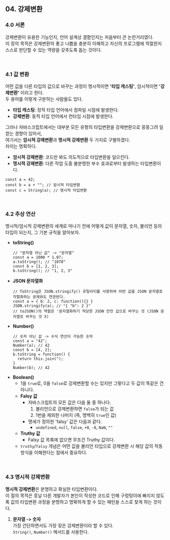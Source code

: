 ## 04. 강제변환

### 4.0 서론

강제변환이 유용한 기능인지, 언어 설계상 결함인지는 처음부터 큰 논란거리였다.<br>
이 장의 목적은 강제변환의 좋고 나쁨을 충분히 이해하고 자신의 프로그램에 적절한지 스스로 판단할 수 있는 역량을 갖추도록 돕는 것이다.

<br>

### 4.1 값 변환

어떤 값을 다른 타입의 값으로 바꾸는 과정이 명시적이면 **'타입 캐스팅'**, 암시적이면 **'강제변환'** 이라고 한다.<br>
두 용어를 이렇게 구분하는 사람들도 있다.

- **타입 캐스팅**: 정적 타입 언어에서 컴파일 시점에 발생한다.
- **강제변환**: 동적 타입 언어에서 런타임 시점에 발생한다.

그러나 자바스크립트에서는 대부분 모든 유형의 타입변환을 강제변환으로 뭉뚱그려 일컫는 경향이 있어서,<br>
여기서는 **암시적 강제변환**과 **명시적 강제변환** 두 가지로 구별하겠다.<br>
차이는 명확하다.

- **암시적 강제변환**: 코드만 봐도 의도적으로 타입변환을 일으킨다.
- **명시적 강제변환**: 다른 작업 도중 불분명한 부수 효과로부터 발생하는 타입변환이다.

```
const a = 42;
const b = a + ""; // 암시적 타입변환
const c = String(a); // 명시적 타입변환
```
<br>

### 4.2 추상 연산

명시적/암시적 강제변환의 세계로 떠나기 전에 어떻게 값이 문자열, 숫자, 불리언 등의 타입이 되는지, 그 기본 규칙을 알아보자.

- **toString()**
  ```
  // "문자열 아닌 값" -> "문자열"
  const a = 1000 * 1.07;
  a.toString(); // "1070"
  const b = [1, 2, 3];
  b.toString(); // "1, 2, 3"
  ```
- **JSON 문자열화**
  ```
  // ToString은 JSON.stringify() 유틸리티를 사용하여 어떤 값을 JSON 문자열로 직렬화하는 문제와도 연관된다.
  const a = { b: 2, c: function(){} }
  JSON.stringify(a); // "{ "b": 2 }"
  // toJSON()의 역할은 '문자열화하기 적당한 JSON 안전 값으로 바꾸는 것 (JSON 문자열로 바꾸는 것 X)
  ```
- **Number()**
  ```
  // 숫자 아닌 값 -> 수식 연산이 가능한 숫자
  const a = "42";
  Number(a); // 42
  const b = [4, 2];
  b.toString = function() {
    return this.join(");
  }
  Number(b); // 42
  ```
- **Boolean()**
  - 1을 `true`로, 0을 `false`로 강제변환할 수는 있지만 그렇다고 두 값이 똑같은 건 아니다.
  - **Falsy 값**
    - 자바스크립트의 모든 값은 다음 둘 중 하나다.
      1. 불리언으로 강제변환하면 `false`가 되는 값
      2. 1번을 제외한 나머지 (즉, 명백히 `true`인 값)
    - 명세가 정의한 'falsy' 값은 다음과 같다.
      - `undefined`, `null`, `false`, `+0`, `-0`, `NaN`, `""`
  - **Truthy 값**
    -  Falsy 값 목록에 없으면 무조건 Truthy 값이다.
  - `truthy`/`falsy` 개념은 어떤 값을 불리언 타입으로 강제변환 시 해당 값의 작동방식을 이해한다는 점에서 중요하다.
<br>

### 4.3 명시적 강제변환

**명시적 강제변환**은 분명하고 확실한 타입변환이다.<br>
이 절의 목적은 훗날 다른 개발자가 본인이 작성한 코드로 인해 구렁텅이에 빠지지 않도록 값의 타입변환 과정을 분명하고 명확하게 할 수 있는 패턴을 스스로 찾게 하는 것이다.

1. **문자열 -> 숫자**<br>
  가장 간단하면서도 가장 잦은 강제변환이라 할 수 있다.<br>
  `String()`, `Number()` 메서드를 사용한다.

